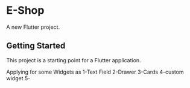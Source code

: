 # E-Shop

A new Flutter project.

## Getting Started

This project is a starting point for a Flutter application.

Applying for some Widgets as 
1-Text Field 
2-Drawer
3-Cards 
4-custom widget
5-

